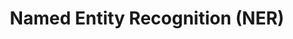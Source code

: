---
title: Named Entity Recognition (NER)
related_terms:
 - natural-language-processing
references:
 - "[Stanford Named Entity Recognizer (NER) - The Stanford Natural Language Processing Group](https://nlp.stanford.edu/software/CRF-NER.shtml)"
---